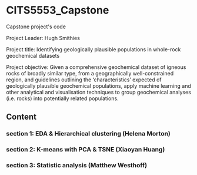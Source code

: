 # CITS5553_Capstone
Capstone project's code

Project Leader: Hugh Smithies

Project title: Identifying geologically plausible populations in whole-rock geochemical
datasets

Project objective: Given a comprehensive geochemical dataset of igneous rocks of
broadly similar type, from a geographically well-constrained region, and guidelines
outlining the ‘characteristics’ expected of geologically plausible geochemical
populations, apply machine learning and other analytical and visualisation techniques to
group geochemical analyses (i.e. rocks) into potentially related populations.

## Content

### section 1: EDA & Hierarchical clustering (Helena Morton)

### section 2: K-means with PCA & TSNE (Xiaoyan Huang)

### section 3: Statistic analysis (Matthew Westhoff)
